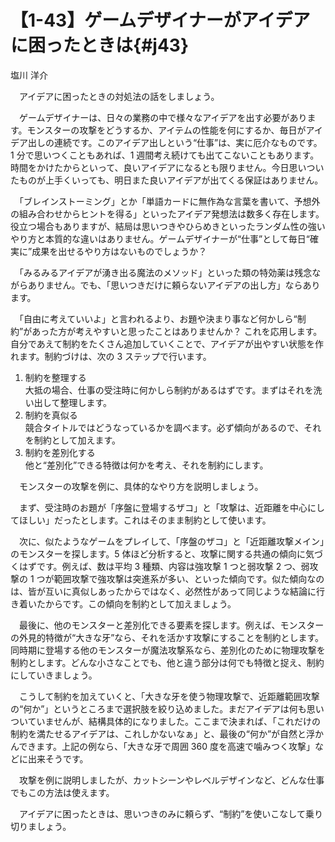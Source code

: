 # 【1-43】ゲームデザイナーがアイデアに困ったときは{#j43}

<div class="author">塩川 洋介</div>

　アイデアに困ったときの対処法の話をしましょう。

　ゲームデザイナーは、日々の業務の中で様々なアイデアを出す必要があります。モンスターの攻撃をどうするか、アイテムの性能を何にするか、毎日がアイデア出しの連続です。このアイデア出しという“仕事”は、実に厄介なものです。1 分で思いつくこともあれば、1 週間考え続けても出てこないこともあります。時間をかけたからといって、良いアイデアになるとも限りません。今日思いついたものが上手くいっても、明日また良いアイデアが出てくる保証はありません。

　「ブレインストーミング」とか「単語カードに無作為な言葉を書いて、予想外の組み合わせからヒントを得る」といったアイデア発想法は数多く存在します。役立つ場合もありますが、結局は思いつきやひらめきといったランダム性の強いやり方と本質的な違いはありません。ゲームデザイナーが“仕事”として毎日“確実に”成果を出せるやり方はないものでしょうか？

　「みるみるアイデアが湧き出る魔法のメソッド」といった類の特効薬は残念ながらありません。でも、「思いつきだけに頼らないアイデアの出し方」ならあります。

　「自由に考えていいよ」と言われるより、お題や決まり事など何かしら“制約”があった方が考えやすいと思ったことはありませんか？ これを応用します。自分であえて制約をたくさん追加していくことで、アイデアが出やすい状態を作れます。制約づけは、次の 3 ステップで行います。

1. 制約を整理する  
大抵の場合、仕事の受注時に何かしら制約があるはずです。まずはそれを洗い出して整理します。
2. 制約を真似る  
競合タイトルではどうなっているかを調べます。必ず傾向があるので、それを制約として加えます。
3. 制約を差別化する  
他と“差別化”できる特徴は何かを考え、それを制約にします。

　モンスターの攻撃を例に、具体的なやり方を説明しましょう。

　まず、受注時のお題が「序盤に登場するザコ」と「攻撃は、近距離を中心にしてほしい」だったとします。これはそのまま制約として使います。

　次に、似たようなゲームをプレイして、「序盤のザコ」と「近距離攻撃メイン」のモンスターを探します。5 体ほど分析すると、攻撃に関する共通の傾向に気づくはずです。例えば、数は平均 3 種類、内容は強攻撃 1 つと弱攻撃 2 つ、弱攻撃の 1 つが範囲攻撃で強攻撃は突進系が多い、といった傾向です。似た傾向なのは、皆が互いに真似しあったからではなく、必然性があって同じような結論に行き着いたからです。この傾向を制約として加えましょう。

　最後に、他のモンスターと差別化できる要素を探します。例えば、モンスターの外見的特徴が“大きな牙”なら、それを活かす攻撃にすることを制約とします。同時期に登場する他のモンスターが魔法攻撃系なら、差別化のために物理攻撃を制約とします。どんな小さなことでも、他と違う部分は何でも特徴と捉え、制約にしていきましょう。

　こうして制約を加えていくと、「大きな牙を使う物理攻撃で、近距離範囲攻撃の“何か”」というところまで選択肢を絞り込めました。まだアイデアは何も思いついていませんが、結構具体的になりました。ここまで決まれば、「これだけの制約を満たせるアイデアは、これしかないなぁ」と、最後の“何か”が自然と浮かんできます。上記の例なら、「大きな牙で周囲 360 度を高速で噛みつく攻撃」などに出来そうです。

　攻撃を例に説明しましたが、カットシーンやレベルデザインなど、どんな仕事でもこの方法は使えます。

　アイデアに困ったときは、思いつきのみに頼らず、“制約”を使いこなして乗り切りましょう。
